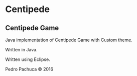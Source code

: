 # Centipede
## Centipede Game 

Java implementation of Centipede Game with Custom theme.

Written in Java. 

Written using Eclipse. 

Pedro Pachuca &copy; 2016
